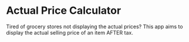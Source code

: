# Actual Price Calculator

Tired of grocery stores not displaying the actual prices? This app aims to display the actual selling price of an item AFTER tax.
